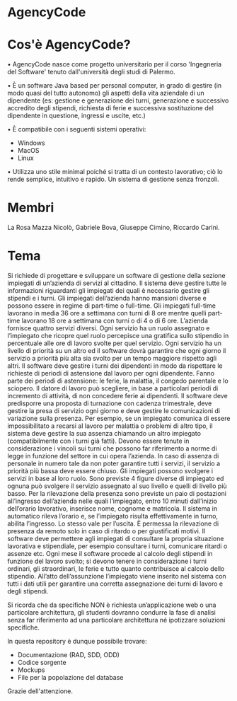 # AgencyCode

# Cos'è AgencyCode?

• AgencyCode nasce come progetto universitario per il corso 'Ingegneria del Software' tenuto dall'università degli studi di Palermo.

• È un software Java based per personal computer, in grado di gestire (in modo quasi del tutto autonomo) gli aspetti della vita aziendale di un dipendente (es: gestione e generazione dei turni, generazione e successivo accredito degli stipendi, richiesta di ferie e successiva sostituzione del dipendente in questione, ingressi e uscite, etc.)

• È compatibile con i seguenti sistemi operativi:
- Windows
- MacOS
- Linux

• Utilizza uno stile minimal poiché si tratta di un contesto lavorativo; ciò lo rende semplice, intuitivo e rapido. Un sistema di gestione senza fronzoli.

# Membri
La Rosa Mazza Nicolò, 
Gabriele Bova, 
Giuseppe Cimino, 
Riccardo Carini.

# Tema
Si richiede di progettare e sviluppare un software di gestione della sezione impiegati di un’azienda di servizi al cittadino. Il sistema deve gestire tutte le informazioni riguardanti gli impiegati dei quali è necessario gestire gli stipendi e i turni. Gli impiegati dell’azienda hanno mansioni diverse e possono essere in regime di part-time o full-time. Gli impiegati full-time lavorano in media 36 ore a settimana con turni di 8 ore mentre quelli part-time lavorano 18 ore a settimana con turni o di 4 o di 6 ore.
L’azienda fornisce quattro servizi diversi. Ogni servizio ha un ruolo assegnato e l’impiegato che ricopre quel ruolo percepisce una gratifica sullo stipendio in percentuale alle ore di lavoro svolte per quel servizio. Ogni servizio ha un livello di priorità su un altro ed il software dovrà garantire che ogni giorno il servizio a priorità più alta sia svolto per un tempo maggiore rispetto agli altri. 
Il software deve gestire i turni dei dipendenti in modo da rispettare le richieste di periodi di astensione dal lavoro per ogni dipendente. Fanno parte dei periodi di astensione: le ferie, la 
malattia, il congedo parentale e lo sciopero. Il datore di lavoro può scegliere, in base a particolari periodi di incremento di attività, di non concedere ferie ai dipendenti. 
Il software deve predisporre una proposta di turnazione con cadenza trimestrale, deve gestire la presa di servizio ogni giorno e deve gestire le comunicazioni di variazione sulla presenza. Per esempio, se un impiegato comunica di essere impossibilitato a recarsi al lavoro per malattia o 
problemi di altro tipo, il sistema deve gestire la sua assenza chiamando un altro impiegato (compatibilmente con i turni già fatti). Devono essere tenute in considerazione i vincoli sui turni che possono far riferimento a norme di legge in funzione del settore in cui opera l’azienda.
In caso di assenza di personale in numero tale da non poter garantire tutti i servizi, il servizio a 
priorità più bassa deve essere chiuso.
Gli impiegati possono svolgere i servizi in base al loro ruolo. Sono previste 4 figure diverse di 
impiegato ed ognuna può svolgere il servizio assegnato al suo livello e quelli di livello più basso. 
Per la rilevazione della presenza sono previste un paio di postazioni all’ingresso dell’azienda nelle 
quali l’impiegato, entro 10 minuti dall’inizio dell’orario lavorativo, inserisce nome, cognome e matricola. Il sistema in automatico rileva l’orario e, se l’impiegato risulta effettivamente in turno, abilita l’ingresso. Lo stesso vale per l’uscita. È permessa la rilevazione di presenza da remoto solo in caso di ritardo o per giustificati motivi.
Il software deve permettere agli impiegati di consultare la propria situazione lavorativa e stipendiale, per esempio consultare i turni, comunicare ritardi o assenze etc.
Ogni mese il software procede al calcolo degli stipendi in funzione del lavoro svolto; si devono tenere in considerazione i turni ordinari, gli straordinari, le ferie e tutto quanto contribuisce al calcolo dello stipendio.
All’atto dell’assunzione l’impiegato viene inserito nel sistema con tutti i dati utili per garantire una corretta assegnazione dei turni di lavoro e degli stipendi.

Si ricorda che da specifiche NON è richiesta un’applicazione web o una particolare architettura, gli studenti dovranno condurre la fase di analisi senza far riferimento ad una particolare architettura né ipotizzare soluzioni specifiche.

In questa repository è dunque possibile trovare:
- Documentazione (RAD, SDD, ODD)
- Codice sorgente
- Mockups
- File per la popolazione del database

Grazie dell'attenzione.
